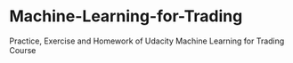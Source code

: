 # Machine-Learning-for-Trading
Practice, Exercise and Homework of Udacity Machine Learning for Trading Course
